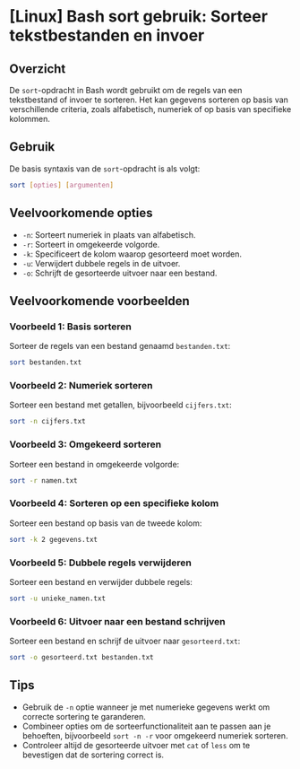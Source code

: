 # [Linux] Bash sort gebruik: Sorteer tekstbestanden en invoer

## Overzicht
De `sort`-opdracht in Bash wordt gebruikt om de regels van een tekstbestand of invoer te sorteren. Het kan gegevens sorteren op basis van verschillende criteria, zoals alfabetisch, numeriek of op basis van specifieke kolommen.

## Gebruik
De basis syntaxis van de `sort`-opdracht is als volgt:

```bash
sort [opties] [argumenten]
```

## Veelvoorkomende opties
- `-n`: Sorteert numeriek in plaats van alfabetisch.
- `-r`: Sorteert in omgekeerde volgorde.
- `-k`: Specificeert de kolom waarop gesorteerd moet worden.
- `-u`: Verwijdert dubbele regels in de uitvoer.
- `-o`: Schrijft de gesorteerde uitvoer naar een bestand.

## Veelvoorkomende voorbeelden

### Voorbeeld 1: Basis sorteren
Sorteer de regels van een bestand genaamd `bestanden.txt`:

```bash
sort bestanden.txt
```

### Voorbeeld 2: Numeriek sorteren
Sorteer een bestand met getallen, bijvoorbeeld `cijfers.txt`:

```bash
sort -n cijfers.txt
```

### Voorbeeld 3: Omgekeerd sorteren
Sorteer een bestand in omgekeerde volgorde:

```bash
sort -r namen.txt
```

### Voorbeeld 4: Sorteren op een specifieke kolom
Sorteer een bestand op basis van de tweede kolom:

```bash
sort -k 2 gegevens.txt
```

### Voorbeeld 5: Dubbele regels verwijderen
Sorteer een bestand en verwijder dubbele regels:

```bash
sort -u unieke_namen.txt
```

### Voorbeeld 6: Uitvoer naar een bestand schrijven
Sorteer een bestand en schrijf de uitvoer naar `gesorteerd.txt`:

```bash
sort -o gesorteerd.txt bestanden.txt
```

## Tips
- Gebruik de `-n` optie wanneer je met numerieke gegevens werkt om correcte sortering te garanderen.
- Combineer opties om de sorteerfunctionaliteit aan te passen aan je behoeften, bijvoorbeeld `sort -n -r` voor omgekeerd numeriek sorteren.
- Controleer altijd de gesorteerde uitvoer met `cat` of `less` om te bevestigen dat de sortering correct is.